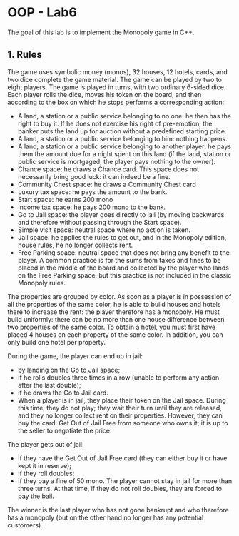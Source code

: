 # OOP - Lab6

The goal of this lab is to implement the Monopoly game in C++.

## 1. Rules

The game uses symbolic money (monos), 32 houses, 12 hotels, cards, and two dice complete the game material. The game can be played by two to eight players. The game is played in turns, with two ordinary 6-sided dice. Each player rolls the dice, moves his token on the board, and then according to the box on which he stops performs a corresponding action:

- A land, a station or a public service belonging to no one: he then has the right to buy it. If he does not exercise his right of pre-emption, the banker puts the land up for auction without a predefined starting price.
- A land, a station or a public service belonging to him: nothing happens.
- A land, a station or a public service belonging to another player: he pays them the amount due for a night spent on this land (if the land, station or public service is mortgaged, the player pays nothing to the owner).
- Chance space: he draws a Chance card. This space does not necessarily bring good luck: it can indeed be a fine.
- Community Chest space: he draws a Community Chest card 
- Luxury tax space: he pays the amount to the bank.
- Start space: he earns 200 mono
- Income tax space: he pays 200 mono to the bank.
- Go to Jail space: the player goes directly to jail (by moving backwards and therefore without passing through the Start space).
- Simple visit space: neutral space where no action is taken.
- Jail space: he applies the rules to get out, and in the Monopoly edition, house rules, he no longer collects rent.
- Free Parking space: neutral space that does not bring any benefit to the player. A common practice is for the sums from taxes and fines to be placed in the middle of the board and collected by the player who lands on the Free Parking space, but this practice is not included in the classic Monopoly rules.

The properties are grouped by color. As soon as a player is in possession of all the properties of the same color, he is able to build houses and hotels there to increase the rent: the player therefore has a monopoly. He must build uniformly: there can be no more than one house difference between two properties of the same color. To obtain a hotel, you must first have placed 4 houses on each property of the same color. In addition, you can only build one hotel per property.

During the game, the player can end up in jail:

- by landing on the Go to Jail space;
- if he rolls doubles three times in a row (unable to perform any action after the last double);
- if he draws the Go to Jail card.
- When a player is in jail, they place their token on the Jail space. During this time, they do not play; they wait their turn until they are released, and they no longer collect rent on their properties. However, they can buy the card: Get Out of Jail Free from someone who owns it; it is up to the seller to negotiate the price. 

The player gets out of jail:

- if they have the Get Out of Jail Free card (they can either buy it or have kept it in reserve);
- if they roll doubles;
- if they pay a fine of 50 mono. The player cannot stay in jail for more than three turns. At that time, if they do not roll doubles, they are forced to pay the bail.

The winner is the last player who has not gone bankrupt and who therefore has a monopoly (but on the other hand no longer has any potential customers).